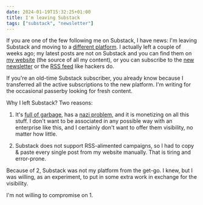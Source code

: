 ```yaml
---
date: 2024-01-19T15:32:25+01:00
title: I'm leaving Substack
tags: ["substack", "newsletter"]
---
```

If you are one of the few following me on Substack, I have news: I'm
leaving Substack and moving to a [different
platform](https://buttondown.email/refer/nicolaiarocci). I actually left a
couple of weeks ago; my latest posts are not on Substack and you can find them
on [my website](https://nicolaiarocci.com) (the source of all my content), or
you can subscribe to the [new
newsletter](https://buttondown.email/nicolaiarocci) or the [RSS
feed](https://nicolaiarocci.com/index.xml) like hackers do.

If you're an old-time Substack subscriber, you already know because I
transferred all the active subscriptions to the new platform. I'm writing for
the occasional passerby looking for fresh content.

Why I left Substack? Two reasons: 

1. It's [full of
garbage](https://badnewsletter.substack.com/p/all-the-garbage-i-found-on-substack),
has a [nazi
problem](https://www.theatlantic.com/ideas/archive/2023/11/substack-extremism-nazi-white-supremacy-newsletters/676156/),
and it is monetizing on all this stuff. I don't want to be associated in any
possible way with an enterprise like this, and I certainly don't want to offer
them visibility, no matter how little.

2. Substack does not support RSS-alimented campaigns, so I had to copy & paste
every single post from my website manually. That is tiring and error-prone.

Because of 2, Substack was not my platform from the get-go. I knew, but I
was willing, as an experiment, to put in some extra work in exchange for the
visibility. 

I'm not willing to compromise on 1.